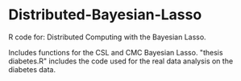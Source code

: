 # Distributed-Bayesian-Lasso
R code for: Distributed Computing with the Bayesian Lasso.

Includes functions for the CSL and CMC Bayesian Lasso. "thesis diabetes.R" includes the code used for the real data analysis on the diabetes data.
